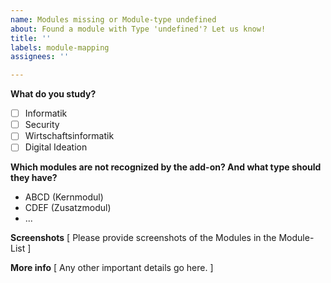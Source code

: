 ```yaml
---
name: Modules missing or Module-type undefined
about: Found a module with Type 'undefined'? Let us know!
title: ''
labels: module-mapping
assignees: ''

---
```


**What do you study?**
- [ ] Informatik
- [ ] Security
- [ ] Wirtschaftsinformatik
- [ ] Digital Ideation

**Which modules are not recognized by the add-on? And what type should they have?**
- ABCD (Kernmodul)
- CDEF (Zusatzmodul)
- ...

**Screenshots**
[ Please provide screenshots of the Modules in the Module-List ]

**More info**
[ Any other important details go here. ]
